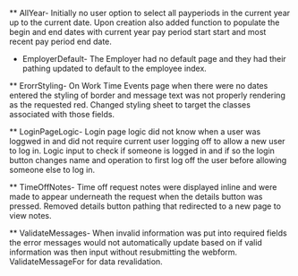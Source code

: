 ** AllYear-
Initially no user option to select all payperiods in the current year up to the current date.
Upon creation also added function to populate the begin and end dates with current year pay period
start start and most recent pay period end date.

* EmployerDefault-
The Employer had no default page and they had their pathing updated to default to the employee index.

** ErorrStyling-
On Work Time Events page when there were no dates entered the styling of border and message text was not
properly rendering as the requested red. Changed styling sheet to target the classes associated with those fields.

** LoginPageLogic-
Login page logic did not know when a user was loggwed in and did not require current user logging off to allow
a new user to log in. Logic input to check if someone is logged in and if so the login button changes name and
operation to first log off the user before allowing someone else to log in.

** TimeOffNotes-
Time off request notes were displayed inline and were made to appear underneath the request when the details button
was pressed. Removed details button pathing that redirected to a new page to view notes.

** ValidateMessages-
When invalid information was put into required fields the error messages would not automatically update based on
if valid information was then input without resubmitting the webform. ValidateMessageFor for data revalidation.